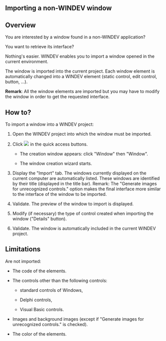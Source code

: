 


## Importing a non-WINDEV window
			



<a name="NOTE1"></a>
<a name="NOTE1_1"></a>


## Overview
<a name="overview_ELTTEXTE000111"></a>
You are interested by a window found in a non-WINDEV application?

You want to retrieve its interface?

Nothing's easier. WINDEV enables you to import a window opened in the current environment.

The window is imported into the current project. Each window element is automatically changed into a WINDEV element (static control, edit control, button, ...).

**Remark**: All the window elements are imported but you may have to modify the window in order to get the requested interface.

<a name="NOTE2"></a>
<a name="NOTE2_1"></a>


## How to?
<a name="how_ELTTEXTE000135"></a>
To import a window into a WINDEV project:

1. Open the WINDEV project into which the window must be imported.

2. Click ![](https://doc.pcsoft.fr/en-US/images/image.awp?langid=3&name=ico_nouveau.gif)
 in the quick access buttons. 

	- The creation window appears: click "Window" then "Window".

	- The window creation wizard starts.




3. Display the "Import" tab. The windows currently displayed on the current computer are automatically listed. These windows are identified by their title (displayed in the title bar). 
	Remark: The "Generate images for unrecognized controls." option makes the final interface more similar to the interface of the window to be imported.

4. Validate. The preview of the window to import is displayed.

5. Modify (if necessary) the type of control created when importing the window ("Details" button).

6. Validate. The window is automatically included in the current WINDEV project.




<a name="NOTE3"></a>
<a name="NOTE3_1"></a>


## Limitations
<a name="limitations_ELTTEXTE000159"></a>
Are not imported:

- The code of the elements.

- The controls other than the following controls:

	- standard controls of Windows, 

	- Delphi controls, 

	- Visual Basic controls.




- Images and background images (except if "Generate images for unrecognized controls." is checked).

- The color of the elements.





